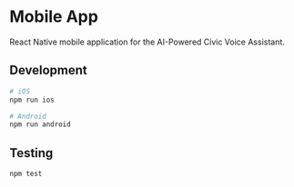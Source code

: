 # Mobile App

React Native mobile application for the AI-Powered Civic Voice Assistant.

## Development

```bash
# iOS
npm run ios

# Android
npm run android
```

## Testing

```bash
npm test
```

